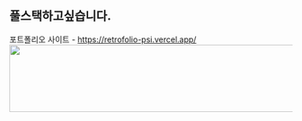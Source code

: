 ## 풀스택하고싶습니다.
포트폴리오 사이트 - https://retrofolio-psi.vercel.app/
<a href="https://github.com/devxb/gitanimals">
  <img
    src="https://render.gitanimals.org/lines/Defor721?pet-id=643079989587054681"
    width="600"
    height="120"
  />
</a>
  

